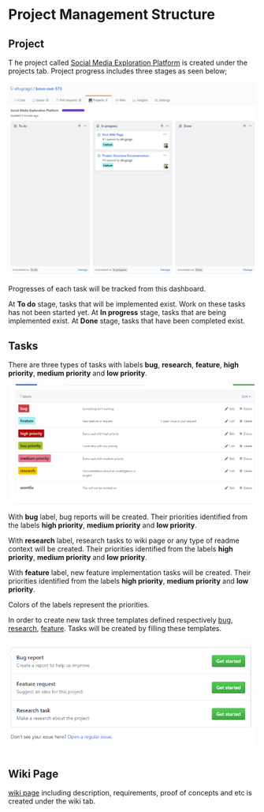 # Project Management Structure

## Project 

T he project called [Social Media Exploration Platform](https://github.com/altugcagri/boun-swe-573/projects/2) is created under the projects tab. Project progress includes three stages as seen below;

![Project Process](/images/projectProcesses.PNG "project-process")

Progresses of each task will be tracked from this dashboard.

At **To do** stage, tasks that will be implemented exist. Work on these tasks has not been started yet. At **In progress** stage, tasks that are being implemented exist. At **Done** stage, tasks that have been completed exist.

## Tasks

There are three types of tasks with labels **bug**, **research**, **feature**, **high priority**, **medium priority** and  **low priority**.

![Task Types](/images/projectLabels.PNG "task-types")

With **bug** label, bug reports will be created. Their priorities identified from the labels  **high priority**, **medium priority** and  **low priority**.

With **research** label, research tasks to wiki page or any type of readme context will be created. Their priorities identified from the labels  **high priority**, **medium priority** and  **low priority**.

With **feature** label, new feature implementation tasks will be created. Their priorities identified from the labels  **high priority**, **medium priority** and  **low priority**.

Colors of the labels represent the priorities.     

In order to create new task three templates defined respectively [bug](/.github/ISSUE_TEMPLATE/bug_report.md), [research](/.github/ISSUE_TEMPLATE/research-task.md), [feature](/.github/ISSUE_TEMPLATE/feature_request.md). Tasks will be created by filling these templates.

![Create Task](/images/createTask.PNG "Create Task")


## Wiki Page

[wiki page](https://github.com/altugcagri/boun-swe-573/wiki) including description, requirements, proof of concepts and etc is created under the wiki tab.
